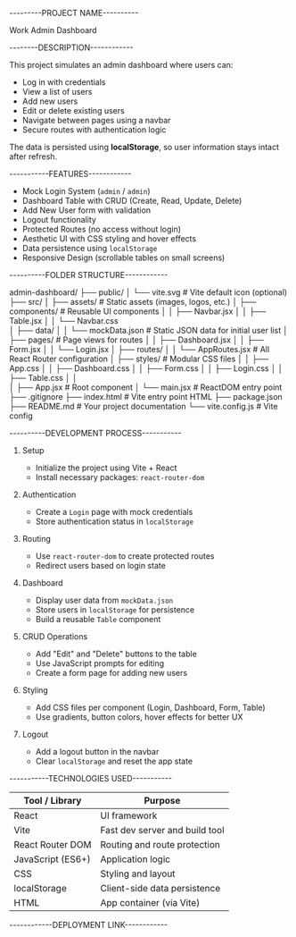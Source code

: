 ---------PROJECT NAME----------

Work Admin Dashboard


--------DESCRIPTION------------


This project simulates an admin dashboard where users can:

- Log in with credentials
- View a list of users
- Add new users
- Edit or delete existing users
- Navigate between pages using a navbar
- Secure routes with authentication logic

The data is persisted using **localStorage**, so user information stays intact after refresh.



-----------FEATURES------------


- Mock Login System (`admin` / `admin`)
- Dashboard Table with CRUD (Create, Read, Update, Delete)
- Add New User form with validation
- Logout functionality
- Protected Routes (no access without login)
- Aesthetic UI with CSS styling and hover effects
- Data persistence using `localStorage`
- Responsive Design (scrollable tables on small screens)



----------FOLDER STRUCTURE------------


admin-dashboard/
├── public/
│   └── vite.svg                 # Vite default icon (optional)
├── src/
│   ├── assets/                  # Static assets (images, logos, etc.)
│   ├── components/              # Reusable UI components
│   │   ├── Navbar.jsx
│   │   ├── Table.jsx
│   │   └── Navbar.css                  
│   ├── data/
│   │   └── mockData.json        # Static JSON data for initial user list
│   ├── pages/                   # Page views for routes
│   │   ├── Dashboard.jsx
│   │   ├── Form.jsx
│   │   └── Login.jsx
│   ├── routes/
│   │   └── AppRoutes.jsx        # All React Router configuration
│   ├── styles/                  # Modular CSS files
│   │   ├── App.css
│   │   ├── Dashboard.css
│   │   ├── Form.css
│   │   ├── Login.css
│   │   ├── Table.css
│   │   
│   ├── App.jsx                  # Root component
│   └── main.jsx                 # ReactDOM entry point
├── .gitignore
├── index.html                   # Vite entry point HTML
├── package.json
├── README.md                    # Your project documentation
└── vite.config.js               # Vite config


  


----------DEVELOPMENT PROCESS-----------


1. Setup
   - Initialize the project using Vite + React
   - Install necessary packages: `react-router-dom`

2. Authentication
   - Create a `Login` page with mock credentials
   - Store authentication status in `localStorage`

3. Routing
   - Use `react-router-dom` to create protected routes
   - Redirect users based on login state

4. Dashboard
   - Display user data from `mockData.json`
   - Store users in `localStorage` for persistence
   - Build a reusable `Table` component

5. CRUD Operations
   - Add "Edit" and "Delete" buttons to the table
   - Use JavaScript prompts for editing
   - Create a form page for adding new users

6. Styling
   - Add CSS files per component (Login, Dashboard, Form, Table)
   - Use gradients, button colors, hover effects for better UX

7. Logout
   - Add a logout button in the navbar
   - Clear `localStorage` and reset the app state
  


-----------TECHNOLOGIES USED-----------

| Tool / Library     | Purpose                             |
|--------------------|--------------------------------------|
| React              | UI framework                        |
| Vite               | Fast dev server and build tool      |
| React Router DOM   | Routing and route protection        |
| JavaScript (ES6+)  | Application logic                   |
| CSS                | Styling and layout                  |
| localStorage       | Client-side data persistence        |
| HTML               | App container (via Vite)            |




------------DEPLOYMENT LINK------------





